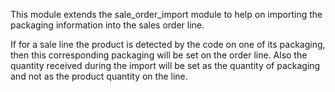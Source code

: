This module extends the sale_order_import module to help on importing
the packaging information into the sales order line.

If for a sale line the product is detected by the code on one of its
packaging, then this corresponding packaging will be set on the order
line. Also the quantity received during the import will be set as the
quantity of packaging and not as the product quantity on the line.
